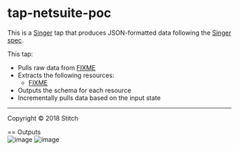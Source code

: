 # tap-netsuite-poc

This is a [Singer](https://singer.io) tap that produces JSON-formatted data
following the [Singer
spec](https://github.com/singer-io/getting-started/blob/master/SPEC.md).

This tap:

- Pulls raw data from [FIXME](http://example.com)
- Extracts the following resources:
  - [FIXME](http://example.com)
- Outputs the schema for each resource
- Incrementally pulls data based on the input state

---

Copyright &copy; 2018 Stitch


== Outputs  
![image](https://github.com/ShreyPatel4/singer-tap-netsuite/assets/41239873/1d03f824-0a0e-46a6-afc2-fb6a07617973)
![image](https://github.com/ShreyPatel4/singer-tap-netsuite/assets/41239873/3aac67ea-24a0-43cf-95a7-08d9b4ef774b)
